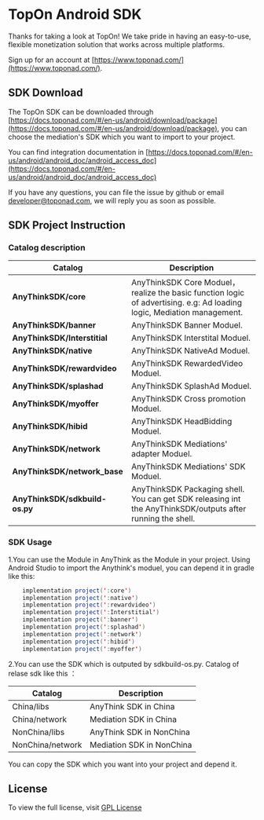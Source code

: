 # TopOn Android SDK

Thanks for taking a look at TopOn! We take pride in having an easy-to-use, flexible monetization solution that works across multiple platforms.

Sign up for an account at [https://www.toponad.com/](https://www.toponad.com/).


## SDK Download

The TopOn SDK can be downloaded through [https://docs.toponad.com/#/en-us/android/download/package](https://docs.toponad.com/#/en-us/android/download/package), you can choose the mediation's SDK which you want to import to your project.


You can find integration documentation in [https://docs.toponad.com/#/en-us/android/android_doc/android_access_doc](https://docs.toponad.com/#/en-us/android/android_doc/android_access_doc)


If you have any questions, you can file the issue by github or email [developer@toponad.com](developer@toponad.com), we will 
reply you as soon as possible.



## SDK Project Instruction 

### Catalog description

| Catalog | Description |
| ---- | --- |
|**AnyThinkSDK/core** |AnyThinkSDK Core Moduel，realize the basic function logic of advertising. e.g: Ad loading logic, Mediation management.|
|**AnyThinkSDK/banner** |AnyThinkSDK Banner Moduel.|
|**AnyThinkSDK/Interstitial** |AnyThinkSDK Interstital Moduel.|
|**AnyThinkSDK/native** |AnyThinkSDK NativeAd Moduel.|
|**AnyThinkSDK/rewardvideo** |AnyThinkSDK RewardedVideo Moduel.|
|**AnyThinkSDK/splashad** |AnyThinkSDK SplashAd Moduel.|
|**AnyThinkSDK/myoffer** |AnyThinkSDK Cross promotion Moduel.|
|**AnyThinkSDK/hibid** |AnyThinkSDK HeadBidding Moduel.|
|**AnyThinkSDK/network** |AnyThinkSDK Mediations' adapter Moduel.|
|**AnyThinkSDK/network_base** |AnyThinkSDK Mediations' SDK Moduel.|
|**AnyThinkSDK/sdkbuild-os.py** |AnyThinkSDK Packaging shell. You can get SDK releasing int the AnyThinkSDK/outputs after running the shell.|


### SDK Usage

1.You can use the Module in AnyThink as the Module in your project. Using Android Studio to import the Anythink's moduel, you can depend it in gradle like this:

```java
	implementation project(':core')
	implementation project(':native')
	implementation project(':rewardvideo')
	implementation project(':Interstitial')
	implementation project(':banner')
	implementation project(':splashad')
	implementation project(':network')
	implementation project(':hibid')
	implementation project(':myoffer')
```


2.You can use the SDK which is outputed by sdkbuild-os.py. Catalog of relase sdk like this ：

| Catalog | Description |
| ---- | --- |
|China/libs|AnyThink SDK in China|
|China/network|Mediation SDK in China|
|NonChina/libs|AnyThink SDK in NonChina|
|NonChina/network |Mediation SDK in NonChina|

You can copy the SDK which you want into your project and depend it.



## License
To view the full license, visit [GPL License](LICENSE)<br>

